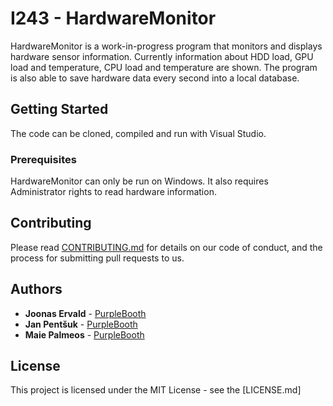 # I243 - HardwareMonitor

HardwareMonitor is a work-in-progress program that monitors and displays hardware sensor information. Currently information about HDD load, GPU load and temperature, CPU load and temperature are shown. The program is also able to save hardware data every second into a local database.

## Getting Started

The code can be cloned, compiled and run with Visual Studio.

### Prerequisites

HardwareMonitor can only be run on Windows. It also requires Administrator rights to read hardware information.


## Contributing

Please read [CONTRIBUTING.md](https://gist.github.com/PurpleBooth/b24679402957c63ec426) for details on our code of conduct, and the process for submitting pull requests to us.


## Authors

* **Joonas Ervald** - [PurpleBooth](https://github.com/PurpleBooth)
* **Jan Pentšuk** - [PurpleBooth](https://github.com/jpentsuk)
* **Maie Palmeos** - [PurpleBooth](https://github.com/mpalmeos)

## License

This project is licensed under the MIT License - see the [LICENSE.md]

